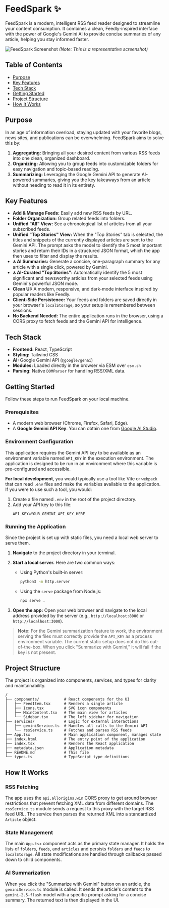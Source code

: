 # FeedSpark ✨

FeedSpark is a modern, intelligent RSS feed reader designed to streamline your content consumption. It combines a clean, Feedly-inspired interface with the power of Google's Gemini AI to provide concise summaries of any article, helping you stay informed faster.

![FeedSpark Screenshot](https://storage.googleapis.com/project-screenshots/feedspark-screenshot.png)
_(Note: This is a representative screenshot)_

## Table of Contents

- [Purpose](#purpose)
- [Key Features](#key-features)
- [Tech Stack](#tech-stack)
- [Getting Started](#getting-started)
- [Project Structure](#project-structure)
- [How It Works](#how-it-works)

## Purpose

In an age of information overload, staying updated with your favorite blogs, news sites, and publications can be overwhelming. FeedSpark aims to solve this by:

1.  **Aggregating:** Bringing all your desired content from various RSS feeds into one clean, organized dashboard.
2.  **Organizing:** Allowing you to group feeds into customizable folders for easy navigation and topic-based reading.
3.  **Summarizing:** Leveraging the Google Gemini API to generate AI-powered summaries, giving you the key takeaways from an article without needing to read it in its entirety.

## Key Features

- **Add & Manage Feeds:** Easily add new RSS feeds by URL.
- **Folder Organization:** Group related feeds into folders.
- **Unified "All" View:** See a chronological list of articles from all your subscribed feeds.
- **Unified "Top Stories" View:** When the "Top Stories" tab is selected, the titles and snippets of the currently displayed articles are sent to the Gemini API. The prompt asks the model to identify the 5 most important stories and return their IDs in a structured JSON format, which the app then uses to filter and display the results.
- **🔝 AI Summaries:** Generate a concise, one-paragraph summary for any article with a single click, powered by Gemini.
- **🔝 AI-Curated "Top Stories":** Automatically identify the 5 most significant and newsworthy articles from your selected feeds using Gemini's powerful JSON mode.
- **Clean UI:** A modern, responsive, and dark-mode interface inspired by popular readers like Feedly.
- **Client-Side Persistence:** Your feeds and folders are saved directly in your browser's `localStorage`, so your setup is remembered between sessions.
- **No Backend Needed:** The entire application runs in the browser, using a CORS proxy to fetch feeds and the Gemini API for intelligence.

## Tech Stack

- **Frontend:** React, TypeScript
- **Styling:** Tailwind CSS
- **AI:** Google Gemini API (`@google/genai`)
- **Modules:** Loaded directly in the browser via ESM over `esm.sh`
- **Parsing:** Native `DOMParser` for handling RSS/XML data.

## Getting Started

Follow these steps to run FeedSpark on your local machine.

### Prerequisites

- A modern web browser (Chrome, Firefox, Safari, Edge).
- A **Google Gemini API Key**. You can obtain one from [Google AI Studio](https://aistudio.google.com/app/apikey).

### Environment Configuration

This application requires the Gemini API key to be available as an environment variable named `API_KEY` in the execution environment. The application is designed to be run in an environment where this variable is pre-configured and accessible.

**For local development**, you would typically use a tool like Vite or `webpack` that can read `.env` files and make the variables available to the application. If you were to use such a tool, you would:

1.  Create a file named `.env` in the root of the project directory.
2.  Add your API key to this file:
    ```
    API_KEY=YOUR_GEMINI_API_KEY_HERE
    ```

### Running the Application

Since the project is set up with static files, you need a local web server to serve them.

1.  **Navigate** to the project directory in your terminal.
2.  **Start a local server.** Here are two common ways:

    - Using Python's built-in server:
      ```bash
      python3 -m http.server
      ```
    - Using the `serve` package from Node.js:
      ```bash
      npx serve .
      ```

3.  **Open the app:** Open your web browser and navigate to the local address provided by the server (e.g., `http://localhost:8000` or `http://localhost:3000`).

> **Note:** For the Gemini summarization feature to work, the environment serving the files must correctly provide the `API_KEY` as a process environment variable. The current static setup does not do this out-of-the-box. When you click "Summarize with Gemini," it will fail if the key is not present.

## Project Structure

The project is organized into components, services, and types for clarity and maintainability.

```
/
├── components/           # React components for the UI
│   ├── FeedItem.tsx      # Renders a single article
│   ├── Icons.tsx         # SVG icon components
│   ├── MainContent.tsx   # The main view for articles
│   └── Sidebar.tsx       # The left sidebar for navigation
├── services/             # Logic for external interactions
│   ├── geminiService.ts  # Handles all calls to the Gemini API
│   └── rssService.ts     # Fetches and parses RSS feeds
├── App.tsx               # Main application component, manages state
├── index.html            # The entry point of the application
├── index.tsx             # Renders the React application
├── metadata.json         # Application metadata
├── README.md             # This file
└── types.ts              # TypeScript type definitions
```

## How It Works

### RSS Fetching

The app uses the `api.allorigins.win` CORS proxy to get around browser restrictions that prevent fetching XML data from different domains. The `rssService.ts` module sends a request to this proxy with the target RSS feed URL. The service then parses the returned XML into a standardized `Article` object.

### State Management

The main `App.tsx` component acts as the primary state manager. It holds the lists of `folders`, `feeds`, and `articles` and persists `folders` and `feeds` to `localStorage`. All state modifications are handled through callbacks passed down to child components.

### AI Summarization

When you click the "Summarize with Gemini" button on an article, the `geminiService.ts` module is called. It sends the article's content to the `gemini-2.5-flash` model with a specific prompt asking for a concise summary. The returned text is then displayed in the UI.
